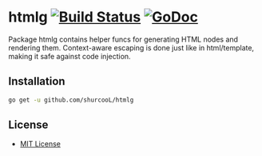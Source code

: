 # htmlg [![Build Status](https://travis-ci.org/shurcooL/htmlg.svg?branch=master)](https://travis-ci.org/shurcooL/htmlg) [![GoDoc](https://godoc.org/github.com/shurcooL/htmlg?status.svg)](https://godoc.org/github.com/shurcooL/htmlg)

Package htmlg contains helper funcs for generating HTML nodes and rendering them.
Context-aware escaping is done just like in html/template, making it safe against code injection.

Installation
------------

```bash
go get -u github.com/shurcooL/htmlg
```

License
-------

-	[MIT License](https://opensource.org/licenses/mit-license.php)
